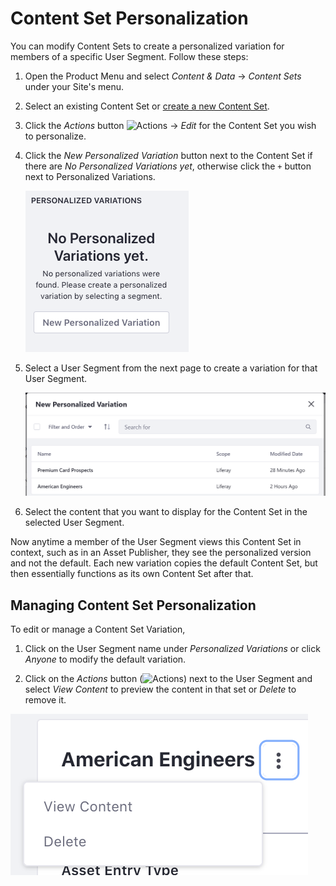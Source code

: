 # Content Set Personalization

You can modify Content Sets to create a personalized variation for members of a specific User Segment. Follow these steps:

1.  Open the Product Menu and select *Content & Data* &rarr; *Content Sets* under your Site's menu.

2.  Select an existing Content Set or [create a new Content Set](TODO).

3.  Click the *Actions* button ![Actions](./images/icon-actions.png) &rarr; *Edit* for the Content Set you wish to personalize.

4.  Click the *New Personalized Variation* button next to the Content Set if there are *No Personalized Variations yet*, otherwise click the `+` button next to Personalized Variations.

    ![Figure 2: Create a new Personalized Variation.](./images/create-personalized-variation.png)

5.  Select a User Segment from the next page to create a variation for that User Segment.

    ![Figure 3: Select a User Segment to create a variation for it.](./images/select-content-set-variation.png)

6.  Select the content that you want to display for the Content Set in the selected User Segment.

Now anytime a member of the User Segment views this Content Set in context, such as in an Asset Publisher, they see the personalized version and not the default. Each new variation copies the default Content Set, but then essentially functions as its own Content Set after that. 

## Managing Content Set Personalization

To edit or manage a Content Set Variation,

1.  Click on the User Segment name under *Personalized Variations* or click *Anyone* to modify the default variation.

2.  Click on the *Actions* button (![Actions](./images/icon-actions.png)) next to the User Segment and select *View Content* to preview the content in that set or *Delete* to remove it.

![Figure 4: You can preview or delete a Personalized Variation from the *Actions* menu.](./images/manage-content-set-segments.png)
